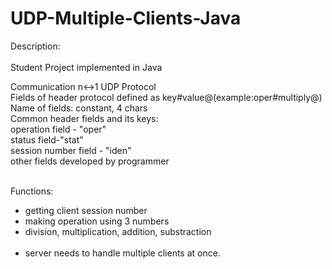 # UDP-Multiple-Clients-Java

Description: </br></br>
Student Project implemented in Java

Communication n↔1
UDP Protocol</br>
Fields of header protocol defined as key#value@(example:oper#multiply@) </br>
Name of fields: constant, 4 chars</br>
Common header fields and its keys:</br>
operation field - "oper"</br>
status field-"stat"</br>
session number field - "iden"</br>
other fields developed by programmer</br></br>

Functions:</br>
- getting client session number</br>
- making operation using 3 numbers</br>
- division, multiplication, addition, substraction</br></br>
- server needs to handle multiple clients at once.</br>

